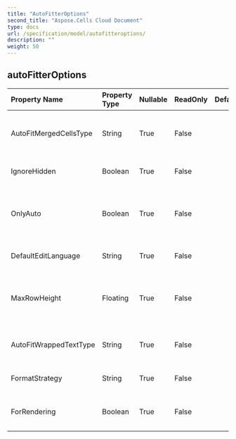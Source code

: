 ```yaml
---
title: "AutoFitterOptions"
second_title: "Aspose.Cells Cloud Document"
type: docs
url: /specification/model/autofitteroptions/
description: ""
weight: 50
---
```


## **autoFitterOptions**

 

| Property Name | Property Type | Nullable |  ReadOnly | DefaultValue | Description | 
| :- | :- | :- |:- |  :- | :- |
| AutoFitMergedCellsType | String | True |  False |  | Gets and set the type of auto fitting row height of merged cells. |  
| IgnoreHidden | Boolean | True |  False |  | Ignores the hidden rows/columns. |  
| OnlyAuto | Boolean | True |  False |  | Indicates whether only fit the rows which height are not customed. |  
| DefaultEditLanguage | String | True |  False |  | Gets or sets default edit language. |  
| MaxRowHeight | Floating | True |  False |  | Gets and sets the max row height(in unit of Point) when autofitting rows. |  
| AutoFitWrappedTextType | String | True |  False |  | Gets and sets the type of auto fitting wrapped text. |  
| FormatStrategy | String | True |  False |  | Gets and sets the formatted strategy. |  
| ForRendering | Boolean | True |  False |  | Indicates whether fit for rendering purpose. |  

